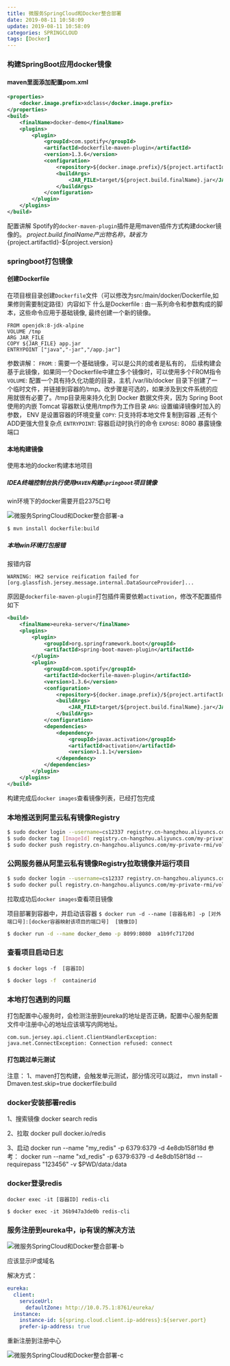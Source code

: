 ```yaml
---
title: 微服务SpringCloud和Docker整合部署
date: 2019-08-11 10:58:09
update: 2019-08-11 10:58:09
categories: SPRINGCLOUD
tags: [Docker]
---
```


### 构建SpringBoot应用docker镜像

<!-- more -->

#### maven里面添加配置pom.xml
		
```xml
<properties>
    <docker.image.prefix>xdclass</docker.image.prefix>
</properties>
<build>
    <finalName>docker-demo</finalName>
    <plugins>
        <plugin>
            <groupId>com.spotify</groupId>
            <artifactId>dockerfile-maven-plugin</artifactId>
            <version>1.3.6</version>
            <configuration>
                <repository>${docker.image.prefix}/${project.artifactId}</repository>
                <buildArgs>
                    <JAR_FILE>target/${project.build.finalName}.jar</JAR_FILE>
                </buildArgs>
            </configuration>
        </plugin>
    </plugins>
</build>
```

配置讲解
Spotify的`docker-maven-plugin`插件是用maven插件方式构建docker镜像的。
${project.build.finalName} 产出物名称，缺省为${project.artifactId}-${project.version}

### springboot打包镜像

#### 创建Dockerfile

在项目根目录创建`Dockerfile`文件（可以修改为src/main/docker/Dockerfile,如果修则需要制定路径）内容如下
什么是Dockerfile : 由一系列命令和参数构成的脚本，这些命令应用于基础镜像, 最终创建一个新的镜像。

```
FROM openjdk:8-jdk-alpine
VOLUME /tmp
ARG JAR_FILE
COPY ${JAR_FILE} app.jar
ENTRYPOINT ["java","-jar","/app.jar"]
```

参数讲解：
`FROM`: <image>:<tag> 需要一个基础镜像，可以是公共的或者是私有的， 后续构建会基于此镜像，如果同一个Dockerfile中建立多个镜像时，可以使用多个FROM指令
`VOLUME`: 配置一个具有持久化功能的目录，主机 /var/lib/docker 目录下创建了一个临时文件，并链接到容器的/tmp。改步骤是可选的，如果涉及到文件系统的应用就很有必要了。/tmp目录用来持久化到 Docker 数据文件夹，因为 Spring Boot 使用的内嵌 Tomcat 容器默认使用/tmp作为工作目录 
`ARG`: 设置编译镜像时加入的参数， ENV 是设置容器的环境变量
`COPY`: 只支持将本地文件复制到容器 ,还有个ADD更强大但复杂点
`ENTRYPOINT`: 容器启动时执行的命令
`EXPOSE`: 8080 暴露镜像端口

#### 本地构建镜像

使用本地的docker构建本地项目

##### IDEA终端控制台执行使用`MAVEN`构建`springboot`项目镜像

win环境下的docker需要开启2375口号

![微服务SpringCloud和Docker整合部署-a](https://volc1612.gitee.io/blog/images/微服务SpringCloud和Docker整合部署/微服务SpringCloud和Docker整合部署-a.png)


```bash
$ mvn install dockerfile:build
```

##### 本地win环境打包报错

报错内容
```
WARNING: HK2 service reification failed for [org.glassfish.jersey.message.internal.DataSourceProvider]...
```
原因是`dockerfile-maven-plugin`打包插件需要依赖`activation`，修改不配置插件如下

```xml
<build>
    <finalName>eureka-server</finalName>
    <plugins>
        <plugin>
            <groupId>org.springframework.boot</groupId>
            <artifactId>spring-boot-maven-plugin</artifactId>
        </plugin>
        <plugin>
            <groupId>com.spotify</groupId>
            <artifactId>dockerfile-maven-plugin</artifactId>
            <version>1.3.6</version>
            <configuration>
                <repository>${docker.image.prefix}/${project.artifactId}</repository>
                <buildArgs>
                    <JAR_FILE>target/${project.build.finalName}.jar</JAR_FILE>
                </buildArgs>
            </configuration>
            <dependencies>
                <dependency>
                    <groupId>javax.activation</groupId>
                    <artifactId>activation</artifactId>
                    <version>1.1.1</version>
                </dependency>
            </dependencies>
        </plugin>
    </plugins>
</build>
```

构建完成后`docker images`查看镜像列表，已经打包完成

### 本地推送到阿里云私有镜像Registry

```bash
$ sudo docker login --username=cs12337 registry.cn-hangzhou.aliyuncs.com
$ sudo docker tag [ImageId] registry.cn-hangzhou.aliyuncs.com/my-private-rmi/volc:[镜像版本号]
$ sudo docker push registry.cn-hangzhou.aliyuncs.com/my-private-rmi/volc:[镜像版本号]
```

[ImageId]: 本地打包好的项目镜像ID
[镜像版本号]: 自己指定镜像版本号

### 公网服务器从阿里云私有镜像Registry拉取镜像并运行项目

```bash
$ sudo docker login --username=cs12337 registry.cn-hangzhou.aliyuncs.com
$ sudo docker pull registry.cn-hangzhou.aliyuncs.com/my-private-rmi/volc:[镜像版本号]
```

拉取成功后`docker images`查看项目镜像

项目部署到容器中，并启动该容器
`$ docker run -d --name [容器名称] -p [对外端口号]:[docker容器映射该项目的端口号]  [镜像ID]`
```bash
$ docker run -d --name docker_demo -p 8099:8080  a1b9fc71720d
```

### 查看项目启动日志

`$ docker logs -f  [容器ID]`
```bash
$ docker logs -f  containerid
```

### 本地打包遇到的问题

打包配置中心服务时，会检测注册到eureka的地址是否正确，配置中心服务配置文件中注册中心的地址应该填写内网地址。

```
com.sun.jersey.api.client.ClientHandlerException: java.net.ConnectException: Connection refused: connect
```

#### 打包跳过单元测试

注意：
1、maven打包构建，会触发单元测试，部分情况可以跳过，
mvn install -Dmaven.test.skip=true dockerfile:build


### docker安装部署redis

1、搜索镜像 docker search redis

2、拉取 docker pull docker.io/redis

3、启动 docker run --name "my_redis" -p 6379:6379 -d 4e8db158f18d
参考：
docker run --name "xd_redis" -p 6379:6379 -d 4e8db158f18d --requirepass "123456" -v $PWD/data:/data

### docker登录redis

`docker exec -it [容器ID] redis-cli`

```
$ docker exec -it 36b947a3de0b redis-cli
```

### 服务注册到eureka中，ip有误的解决方法

![微服务SpringCloud和Docker整合部署-b](https://volc1612.gitee.io/blog/images/微服务SpringCloud和Docker整合部署/微服务SpringCloud和Docker整合部署-b.png)

应该显示IP或域名

解决方式：

```yml
eureka:
  client:
    serviceUrl:
      defaultZone: http://10.0.75.1:8761/eureka/
  instance:
    instance-id: ${spring.cloud.client.ip-address}:${server.port}
    prefer-ip-address: true
```

重新注册到注册中心

![微服务SpringCloud和Docker整合部署-c](https://volc1612.gitee.io/blog/images/微服务SpringCloud和Docker整合部署/微服务SpringCloud和Docker整合部署-c.png)


